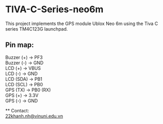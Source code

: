 # TIVA-C-Series-neo6m
This project implements the GPS module Ublox Neo 6m using the Tiva C series TM4C123G launchpad.

 ## Pin map: 

Buzzer (+) -> PF3\
Buzzer (-) -> GND\
LCD (+) -> VBUS\
LCD (-) -> GND\
LCD (SDA) -> PB1\
LCD (SCL) -> PB0\
GPS (TX) -> PB0 (RX)\
GPS (+) -> 3.3V\
GPS (-) -> GND

** Contact: \
22khanh.nh@vinuni.edu.vn
